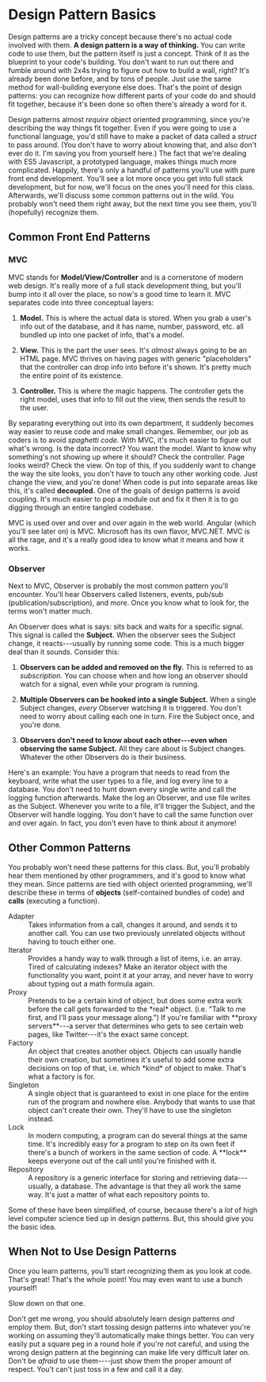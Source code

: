 # Design Pattern Basics

Design patterns are a tricky concept because there's no actual code involved with them. **A design pattern is a way of thinking.** You can write code to use them, but the pattern itself is just a concept. Think of it as the blueprint to your code's building. You don't want to run out there and fumble around with 2x4s trying to figure out how to build a wall, right? It's already been done before, and by tons of people. Just use the same method for wall-building everyone else does. That's the point of design patterns: you can recognize how different parts of your code do and should fit together, because it's been done so often there's already a word for it.

Design patterns almost *require* object oriented programming, since you're describing the way things fit together. Even if you were going to use a functional language, you'd still have to make a packet of data called a *struct* to pass around. (You don't have to worry about knowing that, and also don't ever do it. I'm saving you from yourself here.) The fact that we're dealing with ES5 Javascript, a prototyped language, makes things much more complicated. Happily, there's only a handful of patterns you'll use with pure front end development. You'll see a lot more once you get into full stack development, but for now, we'll focus on the ones you'll need for this class. Afterwards, we'll discuss some common patterns out in the wild. You probably won't need them right away, but the next time you see them, you'll (hopefully) recognize them.

## Common Front End Patterns

### MVC

MVC stands for **Model/View/Controller** and is a cornerstone of modern web design. It's really more of a full stack development thing, but you'll bump into it all over the place, so now's a good time to learn it. MVC separates code into three conceptual layers:

1) **Model.** This is where the actual data is stored. When you grab a user's info out of the database, and it has name, number, password, etc. all bundled up into one packet of info, that's a model.

2) **View.** This is the part the user sees. It's *almost* always going to be an HTML page. MVC thrives on having pages with generic "placeholders" that the controller can drop info into before it's shown. It's pretty much the entire point of its existence.

3) **Controller.** This is where the magic happens. The controller gets the right model, uses that info to fill out the view, then sends the result to the user.

By separating everything out into its own department, it suddenly becomes way easier to reuse code and make small changes. Remember, our job as coders is to avoid *spaghetti code.* With MVC, it's much easier to figure out what's wrong. Is the data incorrect? You want the model. Want to know why something's not showing up where it should? Check the controller. Page looks weird? Check the view. On top of this, if you suddenly want to change the way the site looks, you don't have to touch any other working code. Just change the view, and you're done! When code is put into separate areas like this, it's called **decoupled.** One of the goals of design patterns is avoid coupling. It's much easier to pop a module out and fix it then it is to go digging through an entire tangled codebase.

MVC is used over and over and *over* again in the web world. Angular (which you'll see later on) is MVC. Microsoft has its own flavor, MVC.NET. MVC is all the rage, and it's a really good idea to know what it means and how it works.

### Observer

Next to MVC, Observer is probably the most common pattern you'll encounter. You'll hear Observers called listeners, events, pub/sub (publication/subscription), and more. Once you know what to look for, the terms won't matter much.

An Observer does what is says: sits back and waits for a specific signal. This signal is called the **Subject.** When the observer sees the Subject change, it reacts---usually by running some code. This is a much bigger deal than it sounds. Consider this:

1) **Observers can be added and removed on the fly.** This is referred to as *subscription.* You can choose when and how long an observer should watch for a signal, even while your program is running.

2) **Multiple Observers can be hooked into a single Subject.** When a single Subject changes, *every* Observer watching it is triggered. You don't need to worry about calling each one in turn. Fire the Subject once, and you're done.

3) **Observers don't need to know about each other---even when observing the same Subject.** All they care about is Subject changes. Whatever the other Observers do is their business.

Here's an example: You have a program that needs to read from the keyboard, write what the user types to a file, and log every line to a database. You don't need to hunt down every single write and call the logging function afterwards. Make the log an Observer, and use file writes as the Subject. Whenever you write to a file, it'll trigger the Subject, and the Observer will handle logging. You don't have to call the same function over and over again. In fact, you don't even have to think about it anymore!

## Other Common Patterns

You probably won't need these patterns for this class. But, you'll probably hear them mentioned by other programmers, and it's good to know what they mean. Since patterns are tied with object oriented programming, we'll describe these in terms of **objects** (self-contained bundles of code) and **calls** (executing a function).

<dl>
<dt>Adapter</dt>
<dd>Takes information from a call, changes it around, and sends it to another call. You can use two previously unrelated objects without having to touch either one.</dd>
<dt>Iterator</dt>
<dd>Provides a handy way to walk through a list of items, i.e. an array. Tired of calculating indexes? Make an iterator object with the functionality you want, point it at your array, and never have to worry about typing out a math formula again.</dd>
<dt>Proxy</dt>
<dd>Pretends to be a certain kind of object, but does some extra work before the call gets forwarded to the *real* object. (i.e. "Talk to me first, and I'll pass your message along.") If you're familiar with **proxy servers**---a server that determines who gets to see certain web pages, like Twitter---it's the exact same concept.</dd>
<dt>Factory</dt>
<dd>An object that creates another object. Objects can usually handle their own creation, but sometimes it's useful to add some extra decisions on top of that, i.e. which *kind* of object to make. That's what a factory is for.</dd>
<dt>Singleton</dt>
<dd>A single object that is guaranteed to exist in one place for the entire run of the program and nowhere else. Anybody that wants to use that object can't create their own. They'll have to use the singleton instead.</dd>
<dt>Lock</dt>
<dd>In modern computing, a program can do several things at the same time. It's incredibly easy for a program to step on its own feet if there's a bunch of workers in the same section of code. A **lock** keeps everyone out of the call until you're finished with it.</dd>
<dt>Repository</dt>
<dd>A repository is a generic interface for storing and retrieving data---usually, a database. The advantage is that they all work the same way. It's just a matter of what each repository points to.</dd>
</dl>

Some of these have been simplified, of course, because there's a *lot* of high level computer science tied up in design patterns. But, this should give you the basic idea.

## When Not to Use Design Patterns

Once you learn patterns, you'll start recognizing them as you look at code. That's great! That's the whole point! You may even want to use a bunch yourself!

Slow down on that one.

Don't get me wrong, you should absolutely learn design patterns *and* employ them. But, don't start tossing design patterns into whatever you're working on assuming they'll automatically make things better. You can very easily put a square peg in a round hole if you're not careful, and using the wrong design pattern at the beginning can make life very difficult later on. Don't be *afraid* to use them----just show them the proper amount of respect. You't can't just toss in a few and call it a day.

